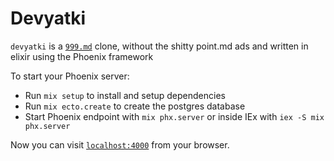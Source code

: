 # Devyatki

`devyatki` is a [`999.md`](https://999.md) clone, without the shitty point.md ads and written in elixir using the Phoenix framework

To start your Phoenix server:

  * Run `mix setup` to install and setup dependencies
  * Run `mix ecto.create` to create the postgres database
  * Start Phoenix endpoint with `mix phx.server` or inside IEx with `iex -S mix phx.server`

Now you can visit [`localhost:4000`](http://localhost:4000) from your browser.
